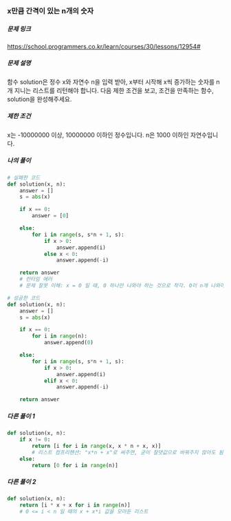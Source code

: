 ### x만큼 간격이 있는 n개의 숫자


##### 문제 링크

https://school.programmers.co.kr/learn/courses/30/lessons/12954#



##### 문제 설명

함수 solution은 정수 x와 자연수 n을 입력 받아, x부터 시작해 x씩 증가하는 숫자를 n개 지니는 리스트를 리턴해야 합니다. 다음 제한 조건을 보고, 조건을 만족하는 함수, solution을 완성해주세요.


##### 제한 조건
x는 -10000000 이상, 10000000 이하인 정수입니다.
n은 1000 이하인 자연수입니다.



##### 나의 풀이

```py
# 실패한 코드
def solution(x, n):
    answer = []
    s = abs(x)

    if x == 0:
        answer = [0]

    else:
        for i in range(s, s*n + 1, s):
            if x > 0:
                answer.append(i)
            else x < 0:
                answer.append(-i)

    return answer 
    # 런타임 에러 
    # 문제 잘못 이해: x = 0 일 때, 0 하나만 나와야 하는 것으로 착각. 0이 n개 나와야 함

# 성공한 코드
def solution(x, n):
    answer = []
    s = abs(x)

    if x == 0:
        for i in range(n):
            answer.append(0)

    else:
        for i in range(s, s*n + 1, s):
            if x > 0:
                answer.append(i)
            elif x < 0:
                answer.append(-i)

    return answer
```



##### 다른 풀이 1

```py
def solution(x, n):
    if x != 0:
        return [i for i in range(x, x * n + x, x)]
        # 리스트 컴프리헨션: "x*n + x"로 써주면, 굳이 절댓값으로 바꿔주지 않아도 됨
    else:
        return [0 for i in range(n)]
```



##### 다른 풀이 2

```py
def solution(x, n):
    return [i * x + x for i in range(n)]
    # 0 <= i < n 일 때의 x + x*i 값을 모아둔 리스트 
```
